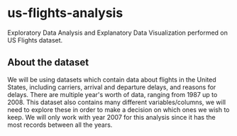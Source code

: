 # us-flights-analysis
Exploratory Data Analysis and Explanatory Data Visualization performed on US Flights dataset.

## About the dataset
We will be using datasets which contain data about flights in the United States, including carriers, arrival and departure delays, and reasons for delays. There are multiple year's worth of data, ranging from 1987 up to 2008. This dataset also contains many different variables/columns, we will need to explore these in order to make a decision on which ones we wish to keep. We will only work with year 2007 for this analysis since it has the most records between all the years.
